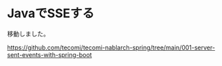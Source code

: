 # JavaでSSEする

移動しました。

https://github.com/tecomi/tecomi-nablarch-spring/tree/main/001-server-sent-events-with-spring-boot


